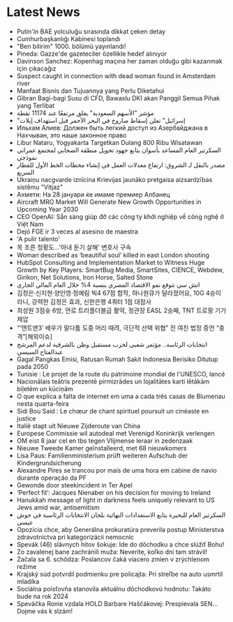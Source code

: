 # Latest News
-  Putin'in BAE yolculuğu sırasında dikkat çeken detay
-  Cumhurbaşkanlığı Kabinesi toplandı
-  "Ben bilirim" 1000. bölümü yayınlandı!
-  Pineda: Gazze'de gazeteciler özellikle hedef alınıyor
-  Davinson Sanchez: Kopenhag maçına her zaman olduğu gibi kazanmak için çıkacağız
-  Suspect caught in connection with dead woman found in Amsterdam river
-  Manfaat Bisnis dan Tujuannya yang Perlu Diketahui
-  Gibran Bagi-bagi Susu di CFD, Bawaslu DKI akan Panggil Semua Pihak yang Terlibat
-  مؤشر "الأسهم السعودية" يغلق مرتفعًا عند 11174 نقطة
-  "إسرائيل" تعلن إسقاط صاروخ في البحر الأحمر قبل استهداف إيلات
-  Ильхам Алиев: Должен быть легкий доступ из Азербайджана в Нахчыван, это наше законное право
-  Libur Nataru, Yogyakarta Targetkan Dulang 800 Ribu Wisatawan
-  السكرتير العام المساعد بأسوان يتابع جهود تحويل منطقة الصحابي لمجتمع عمراني نموذجي
-  مصدر بالنقل لـ الشروق: ارتفاع معدلات العمل في إنشاء محطات الخط الأول للقطار السريع
-  Ukraiņu nacgvarde iznīcina Krievijas jaunāko pretgaisa aizsardzības sistēmu "Vitjaz"
-  Ахмети: На 28 јануари ќе имаме премиер Албанец
-  Aircraft MRO Market Will Generate New Growth Opportunities in Upcoming Year 2030
-  CEO OpenAI: Sẵn sàng giúp đỡ các công ty khởi nghiệp về công nghệ ở Việt Nam
-  Dejó FGE ir 3 veces al asesino de maestra
-  'A pulir talento'
-  목 조른 정황도…'아내 둔기 살해' 변호사 구속
-  Woman described as ‘beautiful soul’ killed in east London shooting
-  HubSpot Consulting and Implementation Market to Witness Huge Growth by Key Players: SmartBug Media, SmartSites, CIENCE, Webdew, Girikon, Net Solutions, Iron Horse, Salted Stone
-  اتش سي تتوقع نمو الاقتصاد المصري بنسبة 4% خلال العام المالي الجاري
-  김정은·신지현·양인영·정예림 빅4 67점 합작, 하나원큐가 달라졌어요, 10G 4승이라니, 강력한 김정은 효과, 신한은행 4쿼터 1점 대참사
-  최성원 3점슛 6방, 먼로 트리플더블급 활약, 정관장 EASL 2승째, TNT 트로팡 기가 제압
-  “‘앤트맨3’ 배우가 말다툼 도중 머리 때려, 극단적 선택 위협” 전 여친 법정 증언 “충격”[해외이슈]
-  انتخابات الرئاسة.. مؤتمر شعبي لحزب مستقبل وطن بالشرقية لدعم المرشح عبدالفتاح السيسي
-  Gagal Pangkas Emisi, Ratusan Rumah Sakit Indonesia Berisiko Ditutup pada 2050
-  Tunisie : Le projet de la route du patrimoine mondial de l'UNESCO, lancé
-  Nacionālais teātris prezentē pirmizrādes un lojalitātes karti lētākām biļetēm un kūciņām
-  O que explica a falta de internet em uma a cada três casas de Blumenau nesta quarta-feira
-  Sidi Bou Said : Le chœur de chant spirituel poursuit un cinéaste en justice
-  Italië stapt uit Nieuwe Zijderoute van China
-  Europese Commissie wil autodeal met Verenigd Koninkrijk verlengen
-  OM eist 8 jaar cel en tbs tegen Vlijmense leraar in zedenzaak
-  Nieuwe Tweede Kamer geïnstalleerd, met 68 nieuwkomers
-  Lisa Paus: Familienministerium prüft weiteren Aufschub der Kindergrundsicherung
-  Alexandre Pires se trancou por mais de uma hora em cabine de navio durante operação da PF
-  Gewonde door steekincident in Ter Apel
-  ‘Perfect fit’: Jacques Nienaber on his decision for moving to Ireland
-  Hanukkah message of light in darkness feels uniquely relevant to US Jews amid war, antisemitism
-  السكرتير العام للبحيرة يتابع الاستعدادات النهائية بلجان الانتخابات الرئاسية في حوش عيسى
-  Opozícia chce, aby Generálna prokuratúra preverila postup Ministerstva zdravotníctva pri kategorizácii nemocníc
-  Spevák (46) slávnych hitov šokuje: Ide do dôchodku a chce slúžiť Bohu!
-  Zo zavalenej bane zachránili muža: Neveríte, koľko dní tam strávil!
-  Začala sa 6. schôdza: Poslancov čaká viacero zmien v zrýchlenom režime
-  Krajský súd potvrdil podmienku pre policajta: Pri streľbe na auto usmrtil mladíka
-  Sociálna poisťovňa stanovila aktuálnu dôchodkovú hodnotu: Takáto bude na rok 2024
-  Speváčka Ronie vzdala HOLD Barbare Haščákovej: Prespievala SEN… Dojme vás k slzám!

